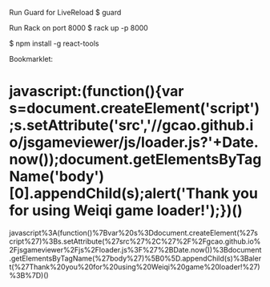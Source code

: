 Run Guard for LiveReload
$ guard

Run Rack on port 8000
$ rack up -p 8000

$ npm install -g react-tools

Bookmarklet:

javascript:(function(){var s=document.createElement('script');s.setAttribute('src','//gcao.github.io/jsgameviewer/js/loader.js?'+Date.now());document.getElementsByTagName('body')[0].appendChild(s);alert('Thank you for using Weiqi game loader!');})()
=
javascript%3A(function()%7Bvar%20s%3Ddocument.createElement(%27script%27)%3Bs.setAttribute(%27src%27%2C%27%2F%2Fgcao.github.io%2Fjsgameviewer%2Fjs%2Floader.js%3F%27%2BDate.now())%3Bdocument.getElementsByTagName(%27body%27)%5B0%5D.appendChild(s)%3Balert(%27Thank%20you%20for%20using%20Weiqi%20game%20loader!%27)%3B%7D)()


